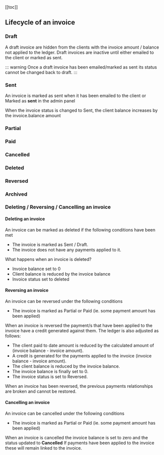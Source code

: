 [[toc]]

## Lifecycle of an invoice

### Draft

<p>A draft invoice are hidden from the clients with the invoice amount / balance not applied to the ledger. Draft invoices are inactive until either emailed to the client or marked as sent.</p>

::: warning
Once a draft invoice has been emailed/marked as sent its status cannot be changed back to draft.
:::

### Sent

<p>An invoice is marked as sent when it has been emailed to the client or Marked as <b>sent</b> in the admin panel</p>

<p>When the invoice status is changed to Sent, the client balance increases by the invoice.balance amount</p>

### Partial

### Paid

### Cancelled

### Deleted

### Reversed

### Archived


### Deleting / Reversing / Cancelling an invoice

#### Deleting an invoice

<p>An invoice can be marked as deleted if the following conditions have been met</p>

* The invoice is marked as Sent / Draft.
* The invoice does not have any payments applied to it.

<p>What happens when an invoice is deleted?</p>

* Invoice balance set to 0
* Client balance is reduced by the invoice balance
* Invoice status set to deleted

#### Reversing an invoice

<p>An invoice can be reversed under the following conditions</p>

* The invoice is marked as Partial or Paid (ie. some payment amount has been applied)

<p>When an invoice is reversed the payment/s that have been applied to the invoice have a credit generated against them. The ledger is also adjusted as follows:</p>

* The client paid to date amount is reduced by the calculated amount of (invoice balance - invoice amount).
* A credit is generated for the payments applied to the invoice (invoice balance - invoice amount).
* The client balance is reduced by the invoice balance.
* The invoice balance is finally set to 0.
* The invoice status is set to Reversed.

<p>When an invoice has been reversed, the previous payments relationships are broken and cannot be restored.</p>

#### Cancelling an invoice

<p>An invoice can be cancelled under the following conditions</p>

* The invoice is marked as Partial or Paid (ie. some payment amount has been applied)

<p>When an invoice is cancelled the invoice balance is set to zero and the status updated to <b>Cancelled</b> If payments have been applied to the invoice these will remain linked to the invoice.</p>